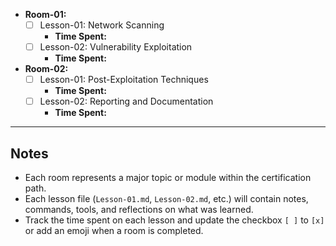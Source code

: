 
- **Room-01:**
  - [ ] Lesson-01: Network Scanning
    - **Time Spent:** 
  - [ ] Lesson-02: Vulnerability Exploitation
    - **Time Spent:** 
- **Room-02:**
  - [ ] Lesson-01: Post-Exploitation Techniques
    - **Time Spent:** 
  - [ ] Lesson-02: Reporting and Documentation
    - **Time Spent:** 

---

## Notes

- Each room represents a major topic or module within the certification path.
- Each lesson file (`Lesson-01.md`, `Lesson-02.md`, etc.) will contain notes, commands, tools, and reflections on what was learned.
- Track the time spent on each lesson and update the checkbox `[ ]` to `[x]` or add an emoji when a room is completed.
